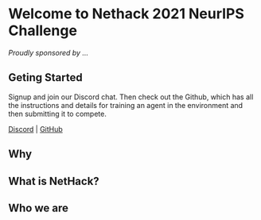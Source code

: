 # Welcome to Nethack 2021 NeurIPS Challenge

*Proudly sponsored by ...*

## Geting Started

Signup and join our Discord chat. Then check out the Github, which has all the instructions and details for training an agent in the environment and then submitting it to compete.

[Discord]() | [GitHub]()

## Why

## What is NetHack?

## Who we are
